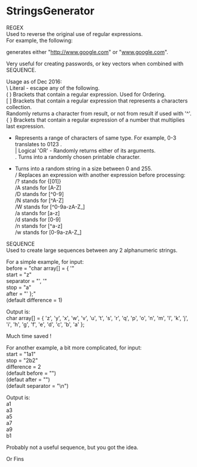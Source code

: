 # StringsGenerator

REGEX  
Used to reverse the original use of regular expressions.  
For example, the following:  
  
generates either "http://www.google.com" or "www.google.com".  
  
Very useful for creating passwords, or key vectors when combined with SEQUENCE.  
  
Usage as of Dec 2016:  
 \  Literal - escape any of the following.  
( ) Brackets that contain a regular expression. Used for Ordering.  
[ ] Brackets that contain a regular expression that represents a characters collection.  
    Randomly returns a character from result, or not from result if used with '^'.  
{ } Brackets that contain a regular expression of a number that multiplies last expression.  
 -  Represents a range of characters of same type. For example, 0-3 translates to 0123 .  
 |  Logical 'OR' - Randomly returns either of its arguments.  
 .  Turns into a randomly chosen printable character.  
 *  Turns into a random string in a size between 0 and 255.  
 /  Replaces an expression with another expression before processing:  
    /? stands for {[01]}  
    /A stands for [A-Z]  
    /D stands for [^0-9]  
    /N stands for [^A-Z]  
    /W stands for [^0-9a-zA-Z_]  
    /a stands for [a-z]  
    /d stands for [0-9]  
    /n stands for [^a-z]  
    /w stands for [0-9a-zA-Z_]  
  
  
SEQUENCE  
Used to create large sequences between any 2 alphanumeric strings.  
  
For a simple example, for input:   
    before    = "char array[] = { '"  
    start     = "z"  
    separator = "', '"  
    stop      = "a"  
    after     = "' };"  
    (default difference = 1)  
  
Output is:  
char array[] = { 'z', 'y', 'x', 'w', 'v', 'u', 't', 's', 'r', 'q', 'p', 'o', 'n', 'm', 'l', 'k', 'j', 'i', 'h', 'g', 'f', 'e', 'd', 'c', 'b', 'a' };  
  
Much time saved !  
  
For another example, a bit more complicated, for input:  
    start      = "1a1"  
    stop       = "2b2"  
    difference = 2  
    (default before = "")  
    (defaut  after  = "")  
    (default separator = "\n")  
  
Output is:  
a1  
a3  
a5  
a7  
a9  
b1  
  
Probably not a useful sequence, but you got the idea.  
  
Or Fins
